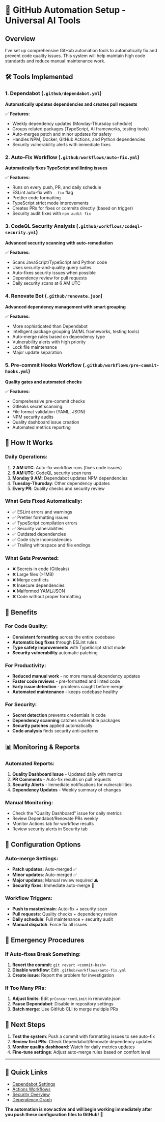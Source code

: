 # 🤖 GitHub Automation Setup - Universal AI Tools

## Overview

I've set up comprehensive GitHub automation tools to automatically fix and prevent code quality issues. This system will help maintain high code standards and reduce manual maintenance work.

## 🛠️ Tools Implemented

### 1. **Dependabot** (`.github/dependabot.yml`)

**Automatically updates dependencies and creates pull requests**

✅ **Features:**

- Weekly dependency updates (Monday-Thursday schedule)
- Groups related packages (TypeScript, AI frameworks, testing tools)
- Auto-merges patch and minor updates for safety
- Handles NPM, Docker, GitHub Actions, and Python dependencies
- Security vulnerability alerts with immediate fixes

### 2. **Auto-Fix Workflow** (`.github/workflows/auto-fix.yml`)

**Automatically fixes TypeScript and linting issues**

✅ **Features:**

- Runs on every push, PR, and daily schedule
- ESLint auto-fix with `--fix` flag
- Prettier code formatting
- TypeScript strict mode improvements
- Creates PRs for fixes or commits directly (based on trigger)
- Security audit fixes with `npm audit fix`

### 3. **CodeQL Security Analysis** (`.github/workflows/codeql-security.yml`)

**Advanced security scanning with auto-remediation**

✅ **Features:**

- Scans JavaScript/TypeScript and Python code
- Uses security-and-quality query suites
- Auto-fixes security issues when possible
- Dependency review for pull requests
- Daily security scans at 6 AM UTC

### 4. **Renovate Bot** (`.github/renovate.json`)

**Advanced dependency management with smart grouping**

✅ **Features:**

- More sophisticated than Dependabot
- Intelligent package grouping (AI/ML frameworks, testing tools)
- Auto-merge rules based on dependency type
- Vulnerability alerts with high priority
- Lock file maintenance
- Major update separation

### 5. **Pre-commit Hooks Workflow** (`.github/workflows/pre-commit-hooks.yml`)

**Quality gates and automated checks**

✅ **Features:**

- Comprehensive pre-commit checks
- Gitleaks secret scanning
- File format validation (YAML, JSON)
- NPM security audits
- Quality dashboard issue creation
- Automated metrics reporting

## 🚀 How It Works

### Daily Operations:

1. **2 AM UTC**: Auto-fix workflow runs (fixes code issues)
2. **6 AM UTC**: CodeQL security scan runs
3. **Monday 9 AM**: Dependabot updates NPM dependencies
4. **Tuesday-Thursday**: Other dependency updates
5. **Every PR**: Quality checks and security review

### What Gets Fixed Automatically:

- ✅ ESLint errors and warnings
- ✅ Prettier formatting issues
- ✅ TypeScript compilation errors
- ✅ Security vulnerabilities
- ✅ Outdated dependencies
- ✅ Code style inconsistencies
- ✅ Trailing whitespace and file endings

### What Gets Prevented:

- ❌ Secrets in code (Gitleaks)
- ❌ Large files (>1MB)
- ❌ Merge conflicts
- ❌ Insecure dependencies
- ❌ Malformed YAML/JSON
- ❌ Code without proper formatting

## 🎯 Benefits

### For Code Quality:

- **Consistent formatting** across the entire codebase
- **Automatic bug fixes** through ESLint rules
- **Type safety improvements** with TypeScript strict mode
- **Security vulnerability** automatic patching

### For Productivity:

- **Reduced manual work** - no more manual dependency updates
- **Faster code reviews** - pre-formatted and linted code
- **Early issue detection** - problems caught before merge
- **Automated maintenance** - keeps codebase healthy

### For Security:

- **Secret detection** prevents credentials in code
- **Dependency scanning** catches vulnerable packages
- **Security patches** applied automatically
- **Code analysis** finds security anti-patterns

## 📊 Monitoring & Reports

### Automated Reports:

1. **Quality Dashboard Issue** - Updated daily with metrics
2. **PR Comments** - Auto-fix results on pull requests
3. **Security Alerts** - Immediate notifications for vulnerabilities
4. **Dependency Updates** - Weekly summary of changes

### Manual Monitoring:

- Check the "Quality Dashboard" issue for daily metrics
- Review Dependabot/Renovate PRs weekly
- Monitor Actions tab for workflow results
- Review security alerts in Security tab

## 🔧 Configuration Options

### Auto-merge Settings:

- **Patch updates**: Auto-merged ✅
- **Minor updates**: Auto-merged ✅
- **Major updates**: Manual review required ⚠️
- **Security fixes**: Immediate auto-merge 🚨

### Workflow Triggers:

- **Push to master/main**: Auto-fix + security scan
- **Pull requests**: Quality checks + dependency review
- **Daily schedule**: Full maintenance + security audit
- **Manual dispatch**: Force fix all issues

## 🚨 Emergency Procedures

### If Auto-fixes Break Something:

1. **Revert the commit**: `git revert <commit-hash>`
2. **Disable workflow**: Edit `.github/workflows/auto-fix.yml`
3. **Create issue**: Report the problem for investigation

### If Too Many PRs:

1. **Adjust limits**: Edit `prConcurrentLimit` in renovate.json
2. **Pause Dependabot**: Disable in repository settings
3. **Batch merge**: Use GitHub CLI to merge multiple PRs

## 🎉 Next Steps

1. **Test the system**: Push a commit with formatting issues to see auto-fix
2. **Review first PRs**: Check Dependabot/Renovate dependency updates
3. **Monitor quality dashboard**: Watch for daily metrics updates
4. **Fine-tune settings**: Adjust auto-merge rules based on comfort level

---

## 🔗 Quick Links

- [Dependabot Settings](https://github.com/settings/installations)
- [Actions Workflows](../../actions)
- [Security Overview](../../security)
- [Dependency Graph](../../network/dependencies)

**The automation is now active and will begin working immediately after you push these configuration files to GitHub!** 🚀
